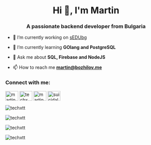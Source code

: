<h1 align="center">Hi 👋, I'm Martin</h1>
<h3 align="center">A passionate backend developer from Bulgaria</h3>

- 🔭 I’m currently working on [sEDUbg](https://github.com/sEDUbg)

- 🌱 I’m currently learning **GOlang and PostgreSQL**

- 💬 Ask me about **SQL, Firebase and NodeJS**

- 📫 How to reach me **martin@bozhilov.me**

<h3 align="left">Connect with me:</h3>
<p align="left">
<a href="https://linkedin.com/in/martin bozhilov" target="blank"><img align="center" src="https://raw.githubusercontent.com/rahuldkjain/github-profile-readme-generator/master/src/images/icons/Social/linked-in-alt.svg" alt="martin bozhilov" height="30" width="40" /></a>
<a href="https://stackoverflow.com/users/techx" target="blank"><img align="center" src="https://raw.githubusercontent.com/rahuldkjain/github-profile-readme-generator/master/src/images/icons/Social/stack-overflow.svg" alt="techx" height="30" width="40" /></a>
<a href="https://fb.com/martin borislav bozhilov" target="blank"><img align="center" src="https://raw.githubusercontent.com/rahuldkjain/github-profile-readme-generator/master/src/images/icons/Social/facebook.svg" alt="martin borislav bozhilov" height="30" width="40" /></a>
<a href="https://instagram.com/suicidal_programmer" target="blank"><img align="center" src="https://raw.githubusercontent.com/rahuldkjain/github-profile-readme-generator/master/src/images/icons/Social/instagram.svg" alt="suicidal_programmer" height="30" width="40" /></a>
</p>

<p><img align="center" src="https://github-readme-stats.vercel.app/api?username=techxtt&show_icons=true&locale=en&theme=dark" alt="techxtt" /></p>

<p><img align="center" src="https://github-readme-streak-stats.herokuapp.com/?user=techxtt&theme=dark" alt="techxtt" /></p>

<p><img align="center" src="https://github-readme-stats.vercel.app/api/top-langs?username=techxtt&show_icons=true&locale=en&layout=compact&theme=dark" alt="techxtt" /></p>

<p align="left"> <img src="https://komarev.com/ghpvc/?username=techxtt&label=Profile%20views&color=0e75b6&style=flat" alt="techxtt" /> </p>
